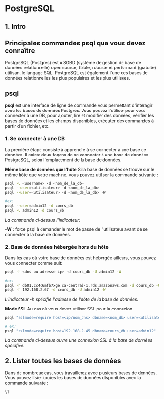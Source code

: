# PostgreSQL

## 1. Intro

## Principales commandes psql que vous devez connaître

PostgreSQL (Postgres) est u SGBD (système de gestion de base de données relationnelle) open source, fiable, robuste et performant (gratuite) utilisant le langage SQL. PostgreSQL est également l'une des bases de données relationnelles les plus populaires et les plus utilisées.

## psql

**psql** est une interface de ligne de commande vous permettant d'interagir avec les bases de données Postgres. Vous pouvez l'utiliser pour vous connecter à une DB, pour ajouter, lire et modifier des données, vérifier les bases de données et les champs disponibles, exécuter des commandes à partir d'un fichier, etc.

### 1. Se connecter à une DB

La première étape consiste à apprendre à se connecter à une base de données. Il existe deux façons de se connecter à une base de données PostgreSQL, selon l'emplacement de la base de données.

**Même base de données que l'hôte**
Si la base de données se trouve sur le même hôte que votre machine, vous pouvez utiliser la commande suivante :

```bash
psql -U <username> -d <nom_de_la_db>
psql --user=<utilisateur> -d <nom_de_la_db>
psql --user=<utilisateur> -d <nom_de_la_db> -W

#ex:
psql --user=admin12 -d cours_db
psql -U admin12 -d cours_db
```

_La commande ci-dessus l'indicateur:_

-**W** : force psql à demander le mot de passe de l'utilisateur avant de se connecter à la base de données.

### 2. Base de données hébergée hors du hôte

Dans les cas où votre base de données est hébergée ailleurs, vous pouvez vous connecter comme suit:

```bash
psql -h <dns ou adresse ip> -d cours_db -U admin12 -W

#ex:
psql -h db01.cc4c6mfb7xge.ca-central-1.rds.amazonaws.com -d cours_db -U admin12 -W
psql -h 192.168.2.67 -d cours_db -U admin12 -W
```

_L'indicateur -h spécifie l'adresse de l'hôte de la base de données._

**Mode SSL**
Au cas où vous devez utiliser SSL pour la connexion.

```bash
psql "sslmode=require host=<ip/nom_dns> dbname=<nom_db> user=<utilisateur>"

# ex:
psql "sslmode=require host=192.168.2.45 dbname=cours_db user=admin12"
```

_La commande ci-dessus ouvre une connexion SSL à la base de données spécifiée._

## 2. Lister toutes les bases de données

Dans de nombreux cas, vous travaillerez avec plusieurs bases de données. Vous pouvez lister toutes les bases de données disponibles avec la commande suivante :

```bash
\l
```
